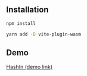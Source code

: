 ## Installation
```bash
npm install
```

```bash
yarn add -D vite-plugin-wasm
```

## Demo

[HashIn (demo link)](https://andreasbayu.github.io/crypt/index.html)

